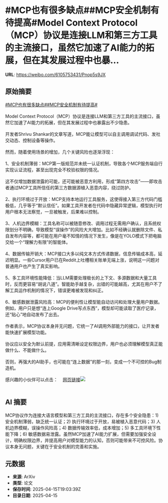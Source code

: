 # #MCP也有很多缺点##MCP安全机制有待提高#Model Context Protocol（MCP）协议是连接LLM和第三方工具的主流接口，虽然它加速了AI能力的拓展，但在其发展过程中也暴...

**URL**: https://weibo.com/6105753431/Pnop5s9JX

## 原始摘要

<a href="https://m.weibo.cn/search?containerid=231522type%3D1%26t%3D10%26q%3D%23MCP%E4%B9%9F%E6%9C%89%E5%BE%88%E5%A4%9A%E7%BC%BA%E7%82%B9%23&amp;extparam=%23MCP%E4%B9%9F%E6%9C%89%E5%BE%88%E5%A4%9A%E7%BC%BA%E7%82%B9%23" data-hide=""><span class="surl-text">#MCP也有很多缺点#</span></a><a href="https://m.weibo.cn/search?containerid=231522type%3D1%26t%3D10%26q%3D%23MCP%E5%AE%89%E5%85%A8%E6%9C%BA%E5%88%B6%E6%9C%89%E5%BE%85%E6%8F%90%E9%AB%98%23&amp;extparam=%23MCP%E5%AE%89%E5%85%A8%E6%9C%BA%E5%88%B6%E6%9C%89%E5%BE%85%E6%8F%90%E9%AB%98%23" data-hide=""><span class="surl-text">#MCP安全机制有待提高#</span></a><br><br>Model Context Protocol（MCP）协议是连接LLM和第三方工具的主流接口，虽然它加速了AI能力的拓展，但在其发展过程中也暴露出不少隐患。<br><br>开发者Shrivu Shankar的文章写道，MCP能让模型可以自主调用调试代码、发社交动态、控制设备等操作。<br><br>然而，随着使用场景的增加，几个关键风险也逐渐浮现：<br><br>1、安全机制薄弱：MCP第一版规范并未统一认证机制，导致各个MCP服务端自行实现认证流程，甚至出现完全不校验权限的情况。<br><br>这不仅增加数据泄露的可能，还可能被恶意方利用，形成“第四方攻击”——即攻击者通过MCP工具所信任的第三方数据源植入恶意内容，绕过防护。<br><br>2、执行环境过于开放：MCP支持本地运行工具服务，这使得接入第三方代码门槛极低，几乎等于“默认信任”。如果工具开发者在代码中隐藏异常逻辑，模型执行时用户根本无法察觉，一旦被触发，后果难以控制。<br><br>3、人机边界模糊：工具名称可以被随意修改、调用过程无需用户确认，且系统权限划分不明确，导致模型“误操作”的风险大大增加。比如不经确认就删除文件、私自发布内容等，都可能在用户毫不知情的情况下发生，像是在YOLO模式下把电脑交给一个“理解力有限”的智能体。<br><br>4、数据传输开销大：MCP接口大多以纯文本方式传递数据，信息传输成本高，延迟明显。一些Cursor用户已在Reddit上吐槽相关账单无端上涨，说明这一问题对普通用户也产生了真实影响。<br><br>5、多工具环境性能降低：当LLM需要处理极长的上下文、多源数据和大量工具时，反而更容易“胡说八道”。智能助手越复杂，出错的可能越高，尤其在用户不了解工具运作机制的情况下，错误更难被发现和纠正。<br><br>6、敏感数据泄露风险高：MCP的便利性让模型能自动访问和处理大量用户数据。例如，用户只是想“连上Google Drive写点东西”，模型却可能读取了医疗记录，还“贴心”地自动发布了出去。<br><br>作者表示，MCP协议本身并无问题，它统一了AI调用外部能力的接口，让开发者能快速扩展模型功能。<br><br>协议应以安全为默认前提，应用需清晰设定权限边界，用户也必须理解模型真正能做什么、不能做什么。<br><br>否则，再强大的AI助手，也可能在“连上数据”的那一刻，变成一个不可控的Bug制造机。<br><br>感兴趣的小伙伴可以点击：<a href="https://weibo.cn/sinaurl?u=https%3A%2F%2Fblog.sshh.io%2Fp%2Feverything-wrong-with-mcp" data-hide=""><span class="url-icon"><img style="width: 1rem;height: 1rem" src="https://h5.sinaimg.cn/upload/2015/09/25/3/timeline_card_small_web_default.png" referrerpolicy="no-referrer"></span><span class="surl-text">网页链接</span></a><img style="" src="https://tvax4.sinaimg.cn/large/006Fd7o3gy1i0hmmicszqj317k18a4eg.jpg" referrerpolicy="no-referrer"><br><br>

## AI 摘要

MCP协议作为连接大语言模型和第三方工具的主流接口，存在多个安全隐患：1) 安全机制薄弱，缺乏统一认证；2) 执行环境过于开放，易被植入恶意代码；3) 人机边界模糊，误操作风险高；4) 数据传输效率低，成本增加；5) 多工具环境下性能下降；6) 敏感数据易泄露。虽然MCP加速了AI能力扩展，但需要加强安全设计，明确权限边界，并提高用户对模型能力的认知，否则可能带来不可控风险。协议本身无问题，关键在于安全机制的完善和实施。

## 元数据

- **来源**: ArXiv
- **类型**: 论文
- **保存时间**: 2025-04-15T19:03:39Z
- **目录日期**: 2025-04-15
